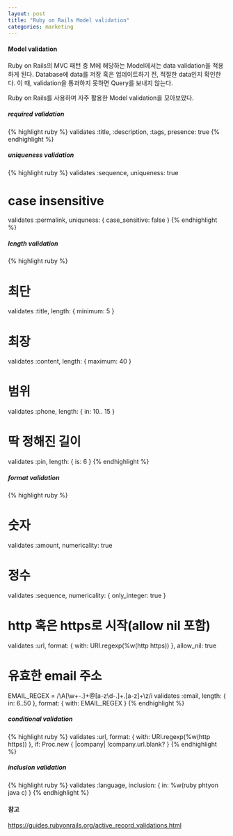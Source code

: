 ```yaml
---
layout: post
title: "Ruby on Rails Model validation"
categories: marketing
---
```


#### Model validation

Ruby on Rails의 MVC 패턴 중 M에 해당하는 Model에서는 data validation을 적용하게 된다.
Database에 data를 저장 혹은 업데이트하기 전, 적절한 data인지 확인한다.
이 때, validation을 통과하지 못하면 Query를 보내지 않는다.

Ruby on Rails를 사용하며 자주 활용한 Model validation을 모아보았다.

##### required validation

{% highlight ruby %}
validates :title, :description, :tags, presence: true
{% endhighlight %}

##### uniqueness validation

{% highlight ruby %}
validates :sequence, uniqueness: true
# case insensitive
validates :permalink, uniquness: { case_sensitive: false }
{% endhighlight %}

##### length validation

{% highlight ruby %}
# 최단
validates :title, length: { minimum: 5 }
# 최장
validates :content, length: { maximum: 40 }
# 범위
validates :phone, length: { in: 10.. 15 }
# 딱 정해진 길이
validates :pin, length: { is: 6 }
{% endhighlight %}

##### format validation

{% highlight ruby %}
# 숫자
validates :amount, numericality: true
# 정수
validates :sequence, numericality: { only_integer: true }
# http 혹은 https로 시작(allow nil 포함)
validates :url,
	format: { with: URI.regexp(%w(http https)) },
		allow_nil: true
# 유효한 email 주소
EMAIL_REGEX = /\A[\w+\-.]+@[a-z\d\-.]+\.[a-z]+\z/i
	validates :email, 
		length: { in: 6..50 }, 
		format: { with: EMAIL_REGEX }
{% endhighlight %}

##### conditional validation

{% highlight ruby %}
validates :url,
	format: { with: URI.regexp(%w(http https)) },
		if: Proc.new { |company| !company.url.blank? }
{% endhighlight %}

##### inclusion validation

{% highlight ruby %}
validates :language, inclusion: { in: %w(ruby phtyon java c) }
{% endhighlight %}

#### 참고
<https://guides.rubyonrails.org/active_record_validations.html>